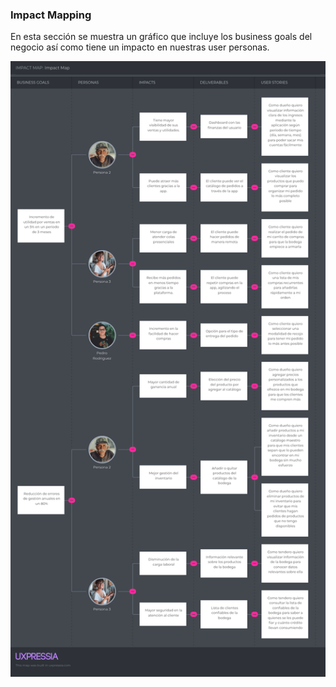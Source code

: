 ### Impact Mapping
En esta sección se muestra un gráfico que incluye los business goals del negocio así como tiene un impacto en nuestras user personas.

<img src="../../../img/Impact Mapping/Impact Map.png">
